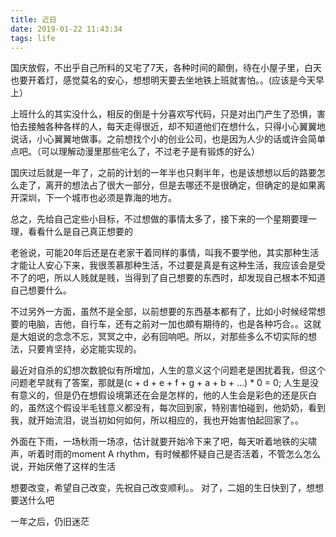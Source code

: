 ```yaml
---
title: 近日
date: 2019-01-22 11:43:34
tags: life
---
```


国庆放假，不出乎自己所料的又宅了7天，各种时间的颠倒，待在小屋子里，白天也要开着灯，感觉莫名的安心，想想明天要去坐地铁上班就害怕。。(应该是今天早上）

上班什么的其实没什么，相反的倒是十分喜欢写代码，只是对出门产生了恐惧，害怕去接触各种各样的人，每天走得很近，却不知道他们在想什么，只得小心翼翼地说话，小心翼翼地做事。之前想找个小的创业公司，也是因为人少的话或许会简单点吧。（可以理解动漫里那些宅么了，不过老子是有锻炼的好么）

国庆过后就是一年了，之前的计划的一年半也只剩半年，也是该想想以后的路要怎么走了，离开的想法占了很大一部分，但是去哪还不是很确定，但确定的是如果离开深圳，下一个城市也必须是靠海的地方。

总之，先给自己定些小目标，不过想做的事情太多了，接下来的一个星期要理一理，看看什么是自己真正想要的

老爸说，可能20年后还是在老家干着同样的事情，叫我不要学他，其实那种生活才能让人安心下来，我很羡慕那种生活，不过要是真是有这种生活，我应该会是受不了的吧，所以人贱就是贱，当得到了自己想要的东西时，却发现自己根本不知道自己想要什么。

不过另外一方面，虽然不是全部，以前想要的东西基本都有了，比如小时候经常想要的电脑，吉他，自行车，还有之前对一加也頗有期待的，也是各种巧合。。这就是大姐说的念念不忘，冥冥之中，必有回响吧。所以，对那些多么不切实际的想法，只要肯坚持，必定能实现的。

最近对自杀的幻想次数貌似有所增加，人生的意义这个问题老是困扰着我，但这个问题老早就有了答案，那就是(c + d + e + f + g + a + b + …) * 0 = 0; 人生是没有意义的，但是仍在想假设境第还在会是怎样的，他的人生会是彩色的还是灰白的，虽然这个假设半毛钱意义都没有，每次回到家，特别害怕碰到，他奶奶，看到我，就开始流泪，说当初如何如何，所以相应的，我也开始害怕起回家了。。

外面在下雨，一场秋雨一场凉，估计就要开始冷下来了吧，每天听着地铁的尖啸声，听着时雨的moment A rhythm，有时候都怀疑自己是否活着，不管怎么怎么说，开始厌倦了这样的生活

想要改变，希望自己改变，先祝自己改变顺利。。
对了，二姐的生日快到了，想想要送什么吧

一年之后，仍旧迷茫
